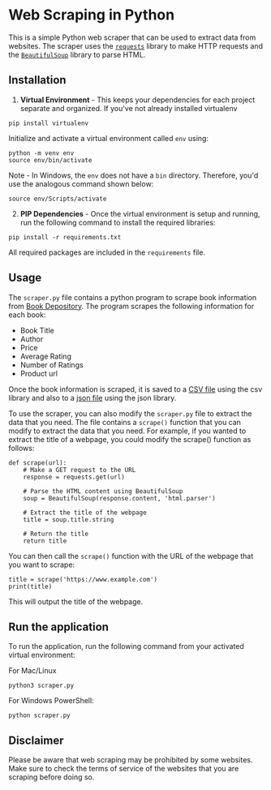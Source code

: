 # Web Scraping in Python
This is a simple Python web scraper that can be used to extract data from websites. The scraper uses the [`requests`](https://pypi.org/project/requests/) library to make HTTP requests and the [`BeautifulSoup`](https://www.crummy.com/software/BeautifulSoup/bs4/doc/) library to parse HTML.


## Installation

1. **Virtual Environment** - This keeps your dependencies for each project separate and organized.
If you've not already installed virtualenv
```
pip install virtualenv
```

Initialize and activate a virtual environment called `env` using:
```
python -m venv env
source env/bin/activate
```

Note - In Windows, the `env` does not have a `bin` directory. Therefore, you'd use the analogous command shown below:
```
source env/Scripts/activate
```

2. **PIP Dependencies** - Once the virtual environment is setup and running, run the following command to install the required libraries:
```
pip install -r requirements.txt
```
All required packages are included in the `requirements` file. 


## Usage
The `scraper.py` file contains a python program to scrape book information from [Book Depository](https://www.bookdepository.com).
The program scrapes the following information for each book:
- Book Title
- Author
- Price
- Average Rating
- Number of Ratings
- Product url 

Once the book information is scraped, it is saved to a [CSV file](./book_info.csv) using the csv library and also to a [json file](./book_info.json) using the json library.

To use the scraper, you can also modify the `scraper.py` file to extract the data that you need. The file contains a `scrape()` function that you can modify to extract the data that you need.
For example, if you wanted to extract the title of a webpage, you could modify the scrape() function as follows:

```
def scrape(url):
    # Make a GET request to the URL
    response = requests.get(url)

    # Parse the HTML content using BeautifulSoup
    soup = BeautifulSoup(response.content, 'html.parser')

    # Extract the title of the webpage
    title = soup.title.string

    # Return the title
    return title
```

You can then call the `scrape()` function with the URL of the webpage that you want to scrape:

```
title = scrape('https://www.example.com')
print(title)
```
This will output the title of the webpage.

## Run the application
To run the application, run the following command from your activated virtual environment:

For Mac/Linux
```
python3 scraper.py
```
For Windows PowerShell:
```
python scraper.py
```



## Disclaimer
Please be aware that web scraping may be prohibited by some websites. Make sure to check the terms of service of the websites that you are scraping before doing so.